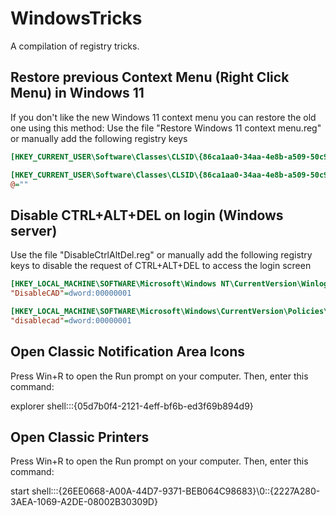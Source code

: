 # WindowsTricks
A compilation of registry tricks.

## Restore previous Context Menu (Right Click Menu) in Windows 11
If you don't like the new Windows 11 context menu you can restore the old one using this method:
Use the file "Restore Windows 11 context menu.reg" or manually add the following registry keys

```ini
[HKEY_CURRENT_USER\Software\Classes\CLSID\{86ca1aa0-34aa-4e8b-a509-50c905bae2a2}]

[HKEY_CURRENT_USER\Software\Classes\CLSID\{86ca1aa0-34aa-4e8b-a509-50c905bae2a2}\InprocServer32]
@=""
```

## Disable CTRL+ALT+DEL on login (Windows server)
Use the file "DisableCtrlAltDel.reg" or manually add the following registry keys to disable the request of CTRL+ALT+DEL to access the login screen

```ini
[HKEY_LOCAL_MACHINE\SOFTWARE\Microsoft\Windows NT\CurrentVersion\Winlogon]
"DisableCAD"=dword:00000001

[HKEY_LOCAL_MACHINE\SOFTWARE\Microsoft\Windows\CurrentVersion\Policies\System]
"disablecad"=dword:00000001
```

## Open Classic Notification Area Icons
Press Win+R to open the Run prompt on your computer. Then, enter this command:

explorer shell:::{05d7b0f4-2121-4eff-bf6b-ed3f69b894d9}

## Open Classic Printers
Press Win+R to open the Run prompt on your computer. Then, enter this command:

start shell:::{26EE0668-A00A-44D7-9371-BEB064C98683}\0\::{2227A280-3AEA-1069-A2DE-08002B30309D}
